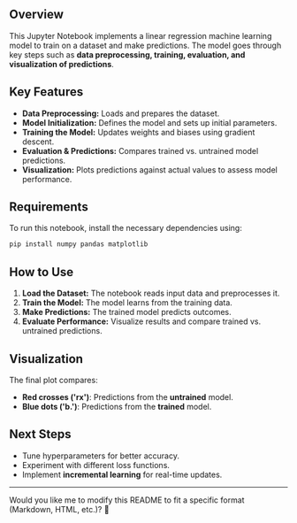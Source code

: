 ## **Overview**
This Jupyter Notebook implements a linear regression machine learning model to train on a dataset and make predictions. The model goes through key steps such as **data preprocessing, training, evaluation, and visualization of predictions**.

## **Key Features**
- **Data Preprocessing:** Loads and prepares the dataset.
- **Model Initialization:** Defines the model and sets up initial parameters.
- **Training the Model:** Updates weights and biases using gradient descent.
- **Evaluation & Predictions:** Compares trained vs. untrained model predictions.
- **Visualization:** Plots predictions against actual values to assess model performance.

## **Requirements**
To run this notebook, install the necessary dependencies using:

```bash
pip install numpy pandas matplotlib
```

## **How to Use**
1. **Load the Dataset:** The notebook reads input data and preprocesses it.
2. **Train the Model:** The model learns from the training data.
3. **Make Predictions:** The trained model predicts outcomes.
4. **Evaluate Performance:** Visualize results and compare trained vs. untrained predictions.

## **Visualization**
The final plot compares:
- **Red crosses ('rx')**: Predictions from the **untrained** model.
- **Blue dots ('b.')**: Predictions from the **trained** model.

## **Next Steps**
- Tune hyperparameters for better accuracy.
- Experiment with different loss functions.
- Implement **incremental learning** for real-time updates.

---

Would you like me to modify this README to fit a specific format (Markdown, HTML, etc.)? 🚀
